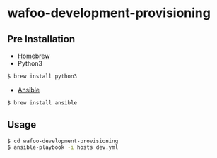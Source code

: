 # wafoo-development-provisioning

## Pre Installation
- [Homebrew](https://brew.sh/index_ja)
- Python3
```sh
$ brew install python3
```
- [Ansible](https://www.ansible.com/)
```sh
$ brew install ansible
```

## Usage
```sh
$ cd wafoo-development-provisioning
$ ansible-playbook -i hosts dev.yml
```